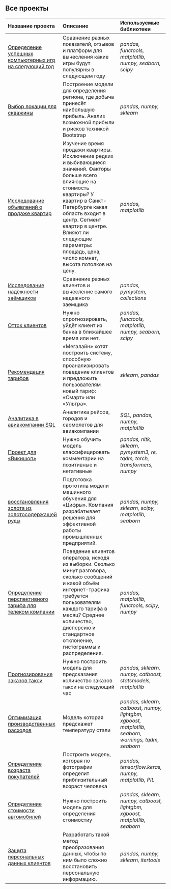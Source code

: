 ## Все проекты

| Название проекта | Описание | Используемые библиотеки | 
| :---------------------- | :---------------------- | :---------------------- |
| [Определение успешных компьютерных игр на следующий год](https://github.com/limenbah/computer-games/tree/main/computer-games) | Сравнение разных показателй, отзывов и платформ для вычесления какие игры будут популярны в следующем году | *pandas, functools, matplotlib, numpy, seaborn, scipy* |
| [Выбор локации для скважины](https://github.com/limenbah/Location-for-a-well/tree/main/Location-for-a-well) |Построение модели для определения региона, где добыча принесёт наибольшую прибыль. Анализ возможной прибыли и рисков техникой Bootstrap | *pandas, numpy, sklearn* |
| [Исследование объявлений о продаже квартир](https://github.com/limenbah/Sales-of-apartments-research/tree/main/Sales-of-apartments-research) |Изучение время продажи квартиры. Исключение редких и выбивающиеся значений. Факторы больше всего влияющие на стоимость квартиры? У квартир в Санкт-Петербурге какая область входит в центр. Сегмент квартир в центре. Влияют ли следующие параметры: площадь, цена, число комнат, высота потолков на цену. | *pandas, matplotlib* |
| [Исследование надёжности заёмщиков](https://github.com/limenbah/borrowers-reliability/tree/main/borrowers_reliability) | Сравнение разных клиентов и вычесление самого надежного заемщика | *pandas, pymystem, collections* |
| [Отток клиентов](https://github.com/limenbah/Customer-churn/tree/main/Customer-churn) | Нужно спрогнозировать, уйдёт клиент из банка в ближайшее время или нет. | *pandas, functools, matplotlib, numpy, seaborn, scipy* |
| [Рекомендация тарифов](https://github.com/limenbah/Tariff-recommendation/tree/main/Tariff-recommendation) |«Мегалайн» хотят построить систему, способную проанализировать поведение клиентов и предложить пользователям новый тариф: «Смарт» или «Ультра». | *sklearn, pandas* |
| [Аналитика в авиакомпании SQL](borrowers_reliability) | Аналитика рейсов, городов и саомолетов для авиакомпании | *SQL, pandas, numpy, matplotlib* |
| [Проект для «Викишоп»](computer-games) | Нужно обучить модель классифицировать комментарии на позитивные и негативные | *pandas, nltk, sklearn, pymystem3, re, tqdm, torch, transformers, numpy* |
| [восстановления золота из золотосодержащей руды](borrowers_reliability) |Подготовка прототипа модели машинного обучения для «Цифры». Компания разрабатывает решения для эффективной работы промышленных предприятий. | *pandas, numpy, sklearn, scipy, matplotlib, seaborn* |
| [Определение перспективного тарифа для телеком компании](https://github.com/limenbah/tariff-for-a-telecom-company/tree/main/tariff-for-a-telecom-company) |Поведение клиентов оператора, исходя из выборки. Сколько минут разговора, сколько сообщений и какой объём интернет-трафика требуется пользователям каждого тарифа в месяц? Среднее количество, дисперсию и стандартное отклонение, гистограммы и распределения. | *pandas, matplotlib, functools, scipy, numpy* |
| [Прогнозирование заказов такси](computer-games) |Нужно построить модель для предсказания количество заказов такси на следующий час| *pandas, sklearn, numpy, catboost, statsmodels, matplotlib* |
| [Оптимизация производственных расходов](borrowers_reliability) |Модель которая предскажет температуру стали | *pandas, sklearn, catboost, numpy, lightgbm, xgboost, matplotlib, seaborn, warnings, tqdm, seaborn* |
| [Определение возраста покупателей](computer-games) | Построить модель, которая по фотографии определит приблизительный возраст человека | *pandas, tensorflow.keras, numpy, matplotlib, PIL* |
| [Определение стоимости автомобилей](computer-games) | Нужно построить модель для определения стоимостиу | *pandas, sklearn, numpy, catboost, lightgbm, xgboost, matplotlib, seaborn* |
| [Защита персональных данных клиентов](borrowers_reliability) |Разработать такой метод преобразования данных, чтобы по ним было сложно восстановить персональную информацию. | *pandas, numpy, sklearn, itertools* |
